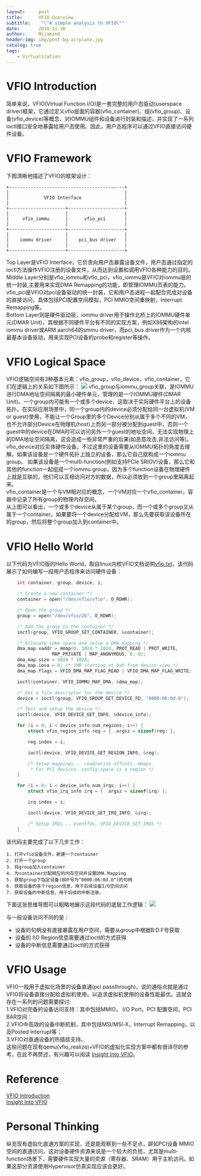 ```yaml
---
layout:     post
title:      VFIO Overview
subtitle:    "\"A simple analysis to VFIO\""
date:       2018-11-30
author:     Mijamind
header-img: img/post-bg-airplane.jpg
catalog: true
tags:
    - Virtualization
---
```

# VFIO Introduction
简单来说，VFIO(Virtual Function I/O)是一套完整的用户态驱动(userspace driver)框架，它通过定义vfio层面的容器(vfio_container)、组(vfio_group)、设备(vfio_device)等概念，对IOMMU组件和设备进行封装和描述，并实现了一系列ioctl接口安全地暴露给用户态使用。因此，用户态程序可以通过VFIO直接访问硬件设备。

# VFIO Framework
下图清晰地描述了VFIO的框架设计：
```
+-------------------------------------------+
|                                           |
|             VFIO Interface                |
|                                           |
+---------------------+---------------------+
|                     |                     |
|     vfio_iommu      |      vfio_pci       |
|                     |                     |
+---------------------+---------------------+
|                     |                     |
|    iommu driver     |    pci_bus driver   |
|                     |                     |
+---------------------+---------------------+
```
Top Layer是VFIO Interface，它负责向用户态暴露设备文件，用户态通过指定的ioctl方法操作VFIO注册的设备文件，从而达到设置和调用VFIO各种能力的目的。  
Middle Layer分别是vfio_iommu和vfio_pci，vfio_iommu是VFIO对iommu层的统一封装,主要用来实现DMA Remapping的功能，即管理IOMMU页表的能力。vfio_pci是VFIO对pci设备驱动的统一封装，它和用户态进程一起配合完成对设备的直接访问，具体包括PCI配置空间模拟，PCI MMIO空间重映射，Interrupt Remapping等。  
Bottom Layer则是硬件驱动层，iommu driver用于操作北桥上的IOMMU硬件单元(DMAR Unit)，其根据不同硬件平台有不同的实现方案，例如X86架构的intel iommu driver或ARM aarch64的smmu driver，而pci_bus driver作为一个内核最基本设备驱动，用来实现PCI设备的probe和register等操作。

# VFIO Logical Space
VFIO逻辑空间有3种基本元素：vfio_group，vfio_device，vfio_container，它们在逻辑上的关系如下图所示：
![](/img/vfio/vfio-logic-space.png)
vfio_group与iommu_group关联，是IOMMU进行DMA地址空间隔离的最小硬件单元，管理的是一个IOMMU硬件(DMAR Unit)。一个group内可能有一个或多个device，这取决于实际硬件平台上的设备拓扑。在实际应用场景中，同一个group内的device必须分配给同一台虚拟机(VM or guest)使用，不能让一个Group里的多个Device分别从属于多个不同的VM，也不允许部分Device在物理机(host)上而另一部分被分配到guest中，否则一个guest中的device在DMA时可以访问另外一个guest的地址空间，无法实现物理上的DMA地址空间隔离，这会造成一些非常严重的后果(如恶意攻击,非法访问等)。  
vfio_device对应实体硬件设备，不过这里的设备需要从IOMMU拓扑的角度去理解。如果该设备是一个硬件拓扑上独立的设备，那么它自己就构成一个iommu group。 如果该设备是一个multi-function(例如支持PCIe SRIOV)设备，那么它和其他的function一起组成一个iommu group，因为多个function设备在物理硬件上就是互联的，他们可以互相访问对方的数据，所以必须放到一个group里隔离起来。  
vfio_container是一个与VM相对应的概念，一个VM对应一个vfio_container，容器中记录了所有group的物理内存空间。  
从上图可以看出，一个或多个device从属于某个group，而一个或多个group又从属于一个container。如果要将一个device分配给VM，那么先要获取该设备所在的group，然后将整个group加入到container中。

# VFIO Hello World
以下代码为VFIO版的Hello World，取自linux内核VFIO文档说明[vfio.txt](https://www.kernel.org/doc/Documentation/vfio.txt)，该代码展示了如何编写一段用户态程序来访问硬件设备：
```c
	int container, group, device, i;

	/* Create a new container */
	container = open("/dev/vfio/vfio", O_RDWR);

	/* Open the group */
	group = open("/dev/vfio/26", O_RDWR);

	/* Add the group to the container */
	ioctl(group, VFIO_GROUP_SET_CONTAINER, &container);

	/* Allocate some space and setup a DMA mapping */
	dma_map.vaddr = mmap(0, 1024 * 1024, PROT_READ | PROT_WRITE,
			     MAP_PRIVATE | MAP_ANONYMOUS, 0, 0);
	dma_map.size = 1024 * 1024;
	dma_map.iova = 0; /* 1MB starting at 0x0 from device view */
	dma_map.flags = VFIO_DMA_MAP_FLAG_READ | VFIO_DMA_MAP_FLAG_WRITE;

	ioctl(container, VFIO_IOMMU_MAP_DMA, &dma_map);

	/* Get a file descriptor for the device */
	device = ioctl(group, VFIO_GROUP_GET_DEVICE_FD, "0000:06:0d.0");

	/* Test and setup the device */
	ioctl(device, VFIO_DEVICE_GET_INFO, &device_info);

	for (i = 0; i < device_info.num_regions; i++) {
		struct vfio_region_info reg = { .argsz = sizeof(reg) };

		reg.index = i;

		ioctl(device, VFIO_DEVICE_GET_REGION_INFO, &reg);

		/* Setup mappings... read/write offsets, mmaps
		 * For PCI devices, config space is a region */
	}

	for (i = 0; i < device_info.num_irqs; i++) {
		struct vfio_irq_info irq = { .argsz = sizeof(irq) };

		irq.index = i;

		ioctl(device, VFIO_DEVICE_GET_IRQ_INFO, &irq);

		/* Setup IRQs... eventfds, VFIO_DEVICE_SET_IRQS */
	}
```
该代码主要完成了以下几步工作：
```
1. 打开vfio设备文件，新建一个container
2. 打开一个group
3. 将group加入container
4. 为container分配相应的内存空间并设置DMA Mapping
5. 获取group下指定设备(BDF号为"0000:06:0d.0")的句柄
6. 获取设备的各个region信息，用于后续设备I/O空间访问
7. 获取设备的中断信息，用于后续的中断注册。
```
下面这张思维导图可以粗略地展示这段代码的底层工作逻辑：
![](/img/vfio/vfio-helloworld-relation.png)

与一般设备访问不同的是：
>
* 设备的句柄没有直接暴露在用户空间，需要从group中根据B:D:F号获取
* 设备的 I\O Region信息需要通过ioctl的方式获得
* 设备的中断信息需要通过ioctl的方式获得

# VFIO Usage
VFIO一般用于虚拟化场景的设备直通(pci passthrough)，说的通俗点就是通过VFIO将设备直接分配给虚拟机使用，以追求虚拟机使用的设备性能最优。这就会存在一系列的问题需要探讨:  
1.VFIO对完备的设备访问支持：其中包括MMIO， I/O Port，PCI 配置空间，PCI BAR空间：   
2.VFIO中高效的设备中断机制，其中包括MSI/MSI-X，Interrupt Remapping，以及Posted Interrupt等；  
3.VFIO对直通设备的热插拔支持。  
这些问题在现有qemu(vfio_realize)+VFIO的虚拟化实现方案中都有很详尽的参考，在此不再赘述，有兴趣可以阅读
[Insight Into VFIO](https://kernelgo.org/vfio-insight.html)。

# Reference
[VFIO Introduction](https://kernelgo.org/vfio-introduction.html)  
[Insight Into VFIO](https://kernelgo.org/vfio-insight.html)

# Personal Thinking
纵览现有虚拟化直通方案的实现，还是能观察到一些不足点，辟如PCI设备 MMIO空间的直通访问，这对设备硬件资源来说是一个较大的负担，尤其是multi-function场景下，需要硬件实现大量的资源（寄存器、SRAM）用于主机访问。如果这部分资源使用Hypervisor仿真实现应该会更好。
